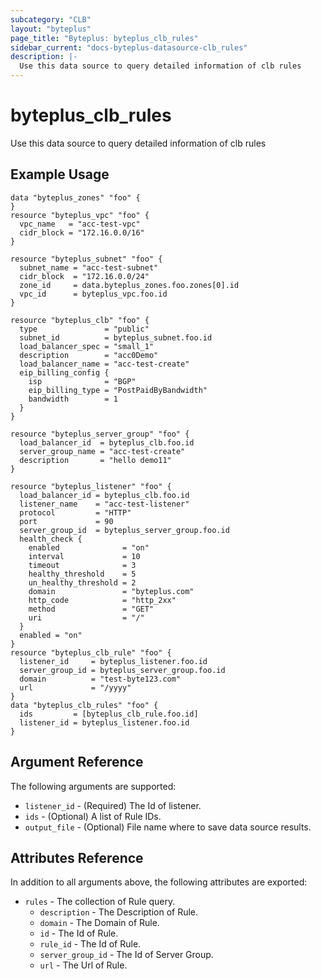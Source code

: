 ```yaml
---
subcategory: "CLB"
layout: "byteplus"
page_title: "Byteplus: byteplus_clb_rules"
sidebar_current: "docs-byteplus-datasource-clb_rules"
description: |-
  Use this data source to query detailed information of clb rules
---
```

# byteplus_clb_rules
Use this data source to query detailed information of clb rules
## Example Usage
```hcl
data "byteplus_zones" "foo" {
}
resource "byteplus_vpc" "foo" {
  vpc_name   = "acc-test-vpc"
  cidr_block = "172.16.0.0/16"
}

resource "byteplus_subnet" "foo" {
  subnet_name = "acc-test-subnet"
  cidr_block  = "172.16.0.0/24"
  zone_id     = data.byteplus_zones.foo.zones[0].id
  vpc_id      = byteplus_vpc.foo.id
}

resource "byteplus_clb" "foo" {
  type               = "public"
  subnet_id          = byteplus_subnet.foo.id
  load_balancer_spec = "small_1"
  description        = "acc0Demo"
  load_balancer_name = "acc-test-create"
  eip_billing_config {
    isp              = "BGP"
    eip_billing_type = "PostPaidByBandwidth"
    bandwidth        = 1
  }
}

resource "byteplus_server_group" "foo" {
  load_balancer_id  = byteplus_clb.foo.id
  server_group_name = "acc-test-create"
  description       = "hello demo11"
}

resource "byteplus_listener" "foo" {
  load_balancer_id = byteplus_clb.foo.id
  listener_name    = "acc-test-listener"
  protocol         = "HTTP"
  port             = 90
  server_group_id  = byteplus_server_group.foo.id
  health_check {
    enabled              = "on"
    interval             = 10
    timeout              = 3
    healthy_threshold    = 5
    un_healthy_threshold = 2
    domain               = "byteplus.com"
    http_code            = "http_2xx"
    method               = "GET"
    uri                  = "/"
  }
  enabled = "on"
}
resource "byteplus_clb_rule" "foo" {
  listener_id     = byteplus_listener.foo.id
  server_group_id = byteplus_server_group.foo.id
  domain          = "test-byte123.com"
  url             = "/yyyy"
}
data "byteplus_clb_rules" "foo" {
  ids         = [byteplus_clb_rule.foo.id]
  listener_id = byteplus_listener.foo.id
}
```
## Argument Reference
The following arguments are supported:
* `listener_id` - (Required) The Id of listener.
* `ids` - (Optional) A list of Rule IDs.
* `output_file` - (Optional) File name where to save data source results.

## Attributes Reference
In addition to all arguments above, the following attributes are exported:
* `rules` - The collection of Rule query.
    * `description` - The Description of Rule.
    * `domain` - The Domain of Rule.
    * `id` - The Id of Rule.
    * `rule_id` - The Id of Rule.
    * `server_group_id` - The Id of Server Group.
    * `url` - The Url of Rule.


